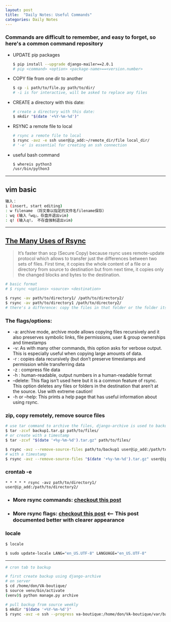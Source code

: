 ```yaml
---
layout: post
title:  "Daily Notes: Useful Commands"
categories: Daily Notes
---
```

### Commands are difficult to remember, and easy to forget, so here's a common command repository
* UPDATE pip packages
    ```bash
    $ pip install --upgrade django-mailer==2.0.1
    # pip <command> <option> <package-name>==<version.number>
    ```
* COPY file from one dir to another
    ```bash
    $ cp -i path/to/file.py path/to/dir/
    # -i is for interactive, will be asked to replace any files
    ```
* CREATE a directory with this date:
    ```bash
    # create a directory with this date:
    $ mkdir "$(date '+%Y-%m-%d')"
    ```
* RSYNC a remote file to local
    ```bash
    # rsync a remote file to local
    $ rsync -avz -e ssh user@ip_add:~/remote_dir/file local_dir/
    # '-e' is essential for creating an ssh connection
    ```

* useful bash command
    ```bash
    $ whereis python3
    /usr/bin/python3
    ```

--- 

## vim basic
```bash
输入：
i (insert, start editing)
: w filename （将文章以指定的文件名filename保存）
: wq (输入「wq」，存盘并退出vim)
: q! (输入q!， 不存盘强制退出vim)
```

---


## [The Many Uses of Rsync](https://mediatemple.net/blog/tips/many-uses-rsync/)
>It’s faster than scp (Secure Copy) because rsync uses remote-update protocol which allows to transfer just the differences between two sets of files. First time, it copies the whole content of a file or a directory from source to destination but from next time, it copies only the changed blocks and bytes to the destination.
```bash
# basic format
# $ rsync <options> <source> <destination>

$ rsync -av path/to/directory1/ /path/to/directory2/ 
$ rsync -av path/to/directory1 /path/to/directory2/ 
# there's a difference: copy the files in that folder or the folder itself
```
### **The flags/options**:
* -a: archive mode, archive mode allows copying files recursively and it also preserves symbolic links, file permissions, user & group ownerships and timestamps
* -v: As with many other commands, this option asks for verbose output. This is especially useful when copying large amounts of data.  
* -r : copies data recursively (but don’t preserve timestamps and permission while transferring data
* -z : compress file data
* -h : human-readable, output numbers in a human-readable format
* –delete: This flag isn’t used here but it is a common feature of rsync. This option deletes any files or folders in the destination that aren’t at the source. Use with extreme caution!
* -h or –help: This prints a help page that has useful information about using rsync.

### **zip, copy remotely, remove source files**
```bash
# use tar command to archive the files, django-archive is used to backup databases in my project
$ tar -zcvf backup1.tar.gz path/to/files/
# or create with a timestamp
$ tar -zcvf "$(date '+%y-%m-%d').tar.gz" path/to/files/

$ rsync -avz --remove-source-files path/to/backup1 user@ip_add:/path/to/backups/
# with a timestamp
$ rsync -avz --remove-source-files "$(date '+%y-%m-%d').tar.gz" user@ip_add:/path/to/backups/

```
### **crontab -e**
```nano
* * * * * rsync -avz path/to/directory1/ user@ip_add:/path/to/directory2/
```

* ### **More rsync commands: [checkout this post](https://www.tecmint.com/rsync-local-remote-file-synchronization-commands/)**
* ### **More rsync flags: [checkout this post](https://www.linuxtechi.com/rsync-command-examples-linux/)** <-- This post documented better with clearer appearance

### locale
```bash
$ locale

$ sudo update-locale LANG="en_US.UTF-8" LANGUAGE="en_US.UTF-8"
```
---


```bash
# cron tab to backup

# first create backup using django-archive
# on server
$ cd /home/don/VA-boutique/
$ source venv/bin/activate
(venv)$ python manage.py archive

# pull backup from source weekly
$ mkdir "$(date '+%Y-%m-%d')"
$ rsync -avz -e ssh --progress va-boutique:/home/don/VA-boutique/var/backup "$(date '+%Y-%m-%d')"/
```

